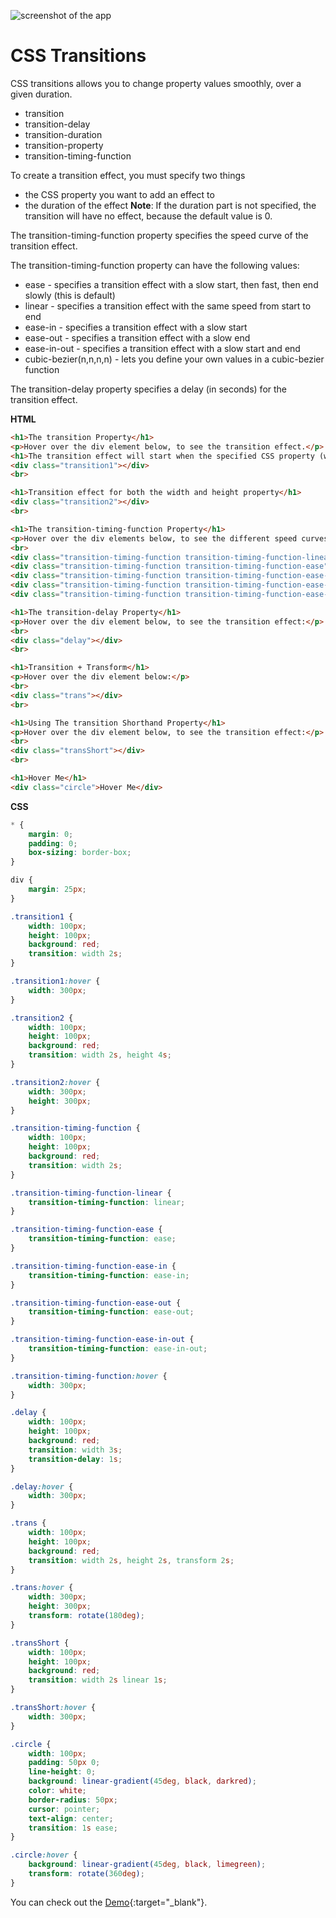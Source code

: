 ![screenshot of the app](https://raw.githubusercontent.com/praveenorugantitech/praveenorugantitech-express-js/master/tech.PNG)


# CSS Transitions

 CSS transitions allows you to change property values smoothly, over a given duration.
- transition
- transition-delay
- transition-duration
- transition-property
- transition-timing-function

To create a transition effect, you must specify two things
- the CSS property you want to add an effect to
- the duration of the effect
**Note**: If the duration part is not specified, the transition will have no effect, because the default value is 0.

The transition-timing-function property specifies the speed curve of the transition effect.

The transition-timing-function property can have the following values:
- ease - specifies a transition effect with a slow start, then fast, then end slowly (this is default)
- linear - specifies a transition effect with the same speed from start to end
- ease-in - specifies a transition effect with a slow start
- ease-out - specifies a transition effect with a slow end
- ease-in-out - specifies a transition effect with a slow start and end
- cubic-bezier(n,n,n,n) - lets you define your own values in a cubic-bezier function

The transition-delay property specifies a delay (in seconds) for the transition effect.

**HTML**

```HTML
<h1>The transition Property</h1>
<p>Hover over the div element below, to see the transition effect.</p>
<h1>The transition effect will start when the specified CSS property (width) changes value.</h1>
<div class="transition1"></div>
<br>

<h1>Transition effect for both the width and height property</h1>
<div class="transition2"></div>
<br>

<h1>The transition-timing-function Property</h1>
<p>Hover over the div elements below, to see the different speed curves:</p>
<br>
<div class="transition-timing-function transition-timing-function-linear">linear</div><br>
<div class="transition-timing-function transition-timing-function-ease">ease</div><br>
<div class="transition-timing-function transition-timing-function-ease-in">ease-in</div><br>
<div class="transition-timing-function transition-timing-function-ease-out">ease-out</div><br>
<div class="transition-timing-function transition-timing-function-ease-in-out">ease-in-out</div><br>

<h1>The transition-delay Property</h1>
<p>Hover over the div element below, to see the transition effect:</p>
<br>
<div class="delay"></div>
<br>

<h1>Transition + Transform</h1>
<p>Hover over the div element below:</p>
<br>
<div class="trans"></div>
<br>

<h1>Using The transition Shorthand Property</h1>
<p>Hover over the div element below, to see the transition effect:</p>
<br>
<div class="transShort"></div>
<br>

<h1>Hover Me</h1>
<div class="circle">Hover Me</div>

```

**CSS**

```CSS
* {
    margin: 0;
    padding: 0;
    box-sizing: border-box;
}

div {
    margin: 25px;
}

.transition1 {
    width: 100px;
    height: 100px;
    background: red;
    transition: width 2s;
}

.transition1:hover {
    width: 300px;
}

.transition2 {
    width: 100px;
    height: 100px;
    background: red;
    transition: width 2s, height 4s;
}

.transition2:hover {
    width: 300px;
    height: 300px;
}

.transition-timing-function {
    width: 100px;
    height: 100px;
    background: red;
    transition: width 2s;
}

.transition-timing-function-linear {
    transition-timing-function: linear;
}

.transition-timing-function-ease {
    transition-timing-function: ease;
}

.transition-timing-function-ease-in {
    transition-timing-function: ease-in;
}

.transition-timing-function-ease-out {
    transition-timing-function: ease-out;
}

.transition-timing-function-ease-in-out {
    transition-timing-function: ease-in-out;
}

.transition-timing-function:hover {
    width: 300px;
}

.delay {
    width: 100px;
    height: 100px;
    background: red;
    transition: width 3s;
    transition-delay: 1s;
}

.delay:hover {
    width: 300px;
}

.trans {
    width: 100px;
    height: 100px;
    background: red;
    transition: width 2s, height 2s, transform 2s;
}

.trans:hover {
    width: 300px;
    height: 300px;
    transform: rotate(180deg);
}

.transShort {
    width: 100px;
    height: 100px;
    background: red;
    transition: width 2s linear 1s;
}

.transShort:hover {
    width: 300px;
}

.circle {
    width: 100px;
    padding: 50px 0;
    line-height: 0;
    background: linear-gradient(45deg, black, darkred);
    color: white;
    border-radius: 50px;
    cursor: pointer;
    text-align: center;
    transition: 1s ease;
}

.circle:hover {
    background: linear-gradient(45deg, black, limegreen);
    transform: rotate(360deg);
}
```

You can check out the [Demo](https://praveenorugantitech.github.io/praveenorugantitech-css/18_Transitions/Demo){:target="_blank"}.




